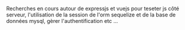 Recherches en cours autour de expressjs et vuejs
pour teseter js côté serveur, l'utilisation de la session de l'orm sequelize et de la base de données mysql, gèrer l'authentification etc ...
```